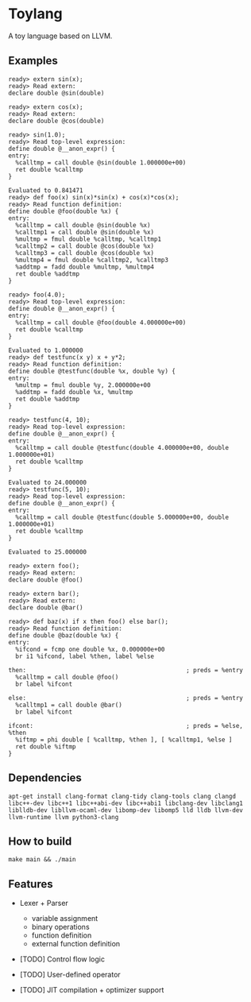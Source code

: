 <!--
 Copyright 2022 gab
 
 Licensed under the Apache License, Version 2.0 (the "License");
 you may not use this file except in compliance with the License.
 You may obtain a copy of the License at
 
     http://www.apache.org/licenses/LICENSE-2.0
 
 Unless required by applicable law or agreed to in writing, software
 distributed under the License is distributed on an "AS IS" BASIS,
 WITHOUT WARRANTIES OR CONDITIONS OF ANY KIND, either express or implied.
 See the License for the specific language governing permissions and
 limitations under the License.
-->

# Toylang

A toy language based on LLVM.

## Examples

```
ready> extern sin(x);
ready> Read extern: 
declare double @sin(double)

ready> extern cos(x);
ready> Read extern: 
declare double @cos(double)

ready> sin(1.0);
ready> Read top-level expression: 
define double @__anon_expr() {
entry:
  %calltmp = call double @sin(double 1.000000e+00)
  ret double %calltmp
}

Evaluated to 0.841471
ready> def foo(x) sin(x)*sin(x) + cos(x)*cos(x);
ready> Read function definition: 
define double @foo(double %x) {
entry:
  %calltmp = call double @sin(double %x)
  %calltmp1 = call double @sin(double %x)
  %multmp = fmul double %calltmp, %calltmp1
  %calltmp2 = call double @cos(double %x)
  %calltmp3 = call double @cos(double %x)
  %multmp4 = fmul double %calltmp2, %calltmp3
  %addtmp = fadd double %multmp, %multmp4
  ret double %addtmp
}

ready> foo(4.0);
ready> Read top-level expression: 
define double @__anon_expr() {
entry:
  %calltmp = call double @foo(double 4.000000e+00)
  ret double %calltmp
}

Evaluated to 1.000000
ready> def testfunc(x y) x + y*2;
ready> Read function definition: 
define double @testfunc(double %x, double %y) {
entry:
  %multmp = fmul double %y, 2.000000e+00
  %addtmp = fadd double %x, %multmp
  ret double %addtmp
}

ready> testfunc(4, 10);
ready> Read top-level expression: 
define double @__anon_expr() {
entry:
  %calltmp = call double @testfunc(double 4.000000e+00, double 1.000000e+01)
  ret double %calltmp
}

Evaluated to 24.000000
ready> testfunc(5, 10);
ready> Read top-level expression: 
define double @__anon_expr() {
entry:
  %calltmp = call double @testfunc(double 5.000000e+00, double 1.000000e+01)
  ret double %calltmp
}

Evaluated to 25.000000

ready> extern foo();
ready> Read extern: 
declare double @foo()

ready> extern bar();
ready> Read extern: 
declare double @bar()

ready> def baz(x) if x then foo() else bar();
ready> Read function definition: 
define double @baz(double %x) {
entry:
  %ifcond = fcmp one double %x, 0.000000e+00
  br i1 %ifcond, label %then, label %else

then:                                             ; preds = %entry
  %calltmp = call double @foo()
  br label %ifcont

else:                                             ; preds = %entry
  %calltmp1 = call double @bar()
  br label %ifcont

ifcont:                                           ; preds = %else, %then
  %iftmp = phi double [ %calltmp, %then ], [ %calltmp1, %else ]
  ret double %iftmp
}
```

## Dependencies

```
apt-get install clang-format clang-tidy clang-tools clang clangd libc++-dev libc++1 libc++abi-dev libc++abi1 libclang-dev libclang1 liblldb-dev libllvm-ocaml-dev libomp-dev libomp5 lld lldb llvm-dev llvm-runtime llvm python3-clang
```

## How to build

`make main && ./main`

## Features

* Lexer + Parser
    * variable assignment
    * binary operations
    * function definition
    * external function definition

* [TODO] Control flow logic
* [TODO] User-defined operator
* [TODO] JIT compilation + optimizer support
